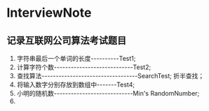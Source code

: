 # InterviewNote
## 记录互联网公司算法考试题目    


1. 字符串最后一个单词的长度----------Test1;</br>
2. 计算字符个数----------------------------Test2;
3. 查找算法----------------------------------SearchTest;
            折半查找；
4. 将输入数字分别存放到数组中-------Test4;  
5. 小明的随机数----------------------------Min's RandomNumber;
6.    

